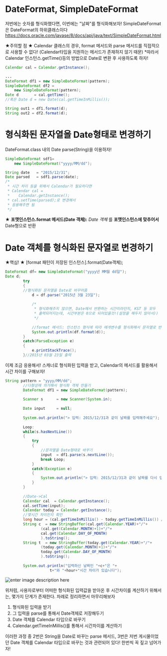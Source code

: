 
# DateFormat, SimpleDateFormat

저번에는 숫자를 형식화했다면, 이번에는 "날짜"를 형식화해보자!
SimpleDateFormat은 DateFormat의 하위클래스이다
https://docs.oracle.com/javase/8/docs/api/java/text/SimpleDateFormat.html

★주의할 점 ★
Calendar 클래스의 경우, format 메서드와 parse 메서드를 직접적으로 사용할 수 없다!
(Calendar타입을 지원하는 메서드가 존재하지 않기 때문)
*따라서 Calendar 인스턴스.getTime()등의 방법으로 Date로 변환 후 사용하도록 하자!
~~~java
Calendar cal = Calendar.getInstance();

...
DateFormat df1 = new SimpleDateFormat(pattern);
SimpleDateFormat df2 =
	new SimpleDateFormat(pattern);
Date d 		 = cal.getTime();
//혹은 Date d = new Date(cal.getTimeInMillis());

String out1 = df1.format(d);
String out2 = df2.format(d);
~~~

# 형식화된 문자열을 Date형태로 변경하기

DateFormat.class 내의 Date parse(String)을 이용하자!
~~~java
SimpleDateFormat sdf1=
	new SimpleDateFormat("yyyy/MM/dd");

String date   = "2015/12/31";
Date parsed   = sdf1.parse(date);
/*
 * 시간 차이 등을 위해서 Calendar가 필요하다면
 * Calendar cal = 
 *    Calendar.getInstance();
 * cal.setTime(parsed);로 변경해서
 * 응용해주면 됨
 */
~~~
★ **포맷인스턴스.format 메서드(Date 객체):**
*Date 객체* 를 **포맷인스턴스에 맞추어서** Date형으로 반환

# Date 객체를 형식화된 문자열로 변경하기

★핵심! ★
[format 패턴이 저장된 인스턴스].format(Date객체);

~~~java
DateFormat df= new SimpleDateFormat("yyyy년 MM월 dd일");
Date d;
		try
		{
		//형식화된 문자열을 Date로 바꾸어줌
			d = df.parse("2015년 3월 23일");
			
			/*
			 * 형식화해주지 않으면, Date에서 반환하는 시간이라던지, KST 등 모두
			 * 출력되어지는데, 시간부분은 0으로 되어있을것!(설정을 해두지 않아서))
			 */
			
			//format 메서드: 인스턴스 형식에 따라 매개변수를 형식화해서 문자열로 반환하기
			System.out.println(df.format(d));
		}
		catch(ParseException e)
		{
			e.printStackTrace();
		}//2015년 03월 23일 출력
~~~

이제 조금 응용해서! 스캐너로 형식화된 입력을 받고, Calendar의 메서드를 활용해서 시간 차이를 구해보자!
~~~java
String pattern = "yyyy/MM/dd";
		//다형성에 의거해서 형식화 객체 만들기
		DateFormat df1 = new SimpleDateFormat(pattern);
		
		Scanner s 	   = new Scanner(System.in);
		
		Date input	   = null;
		
		System.out.println("> 입력: 2015/12/31과 같이 날짜를 입력해주세요");
		
		Loop:
		while(s.hasNextLine())
		{
			try
			{
				//문자열을 Date형태로 바꾸기
				input  = df1.parse(s.nextLine());
				break Loop;
			}
			catch(Exception e)
			{
				System.out.println("> 입력: 2015/12/31과 같이 날짜를 다시 입력해주세요");
			}
		}
		
		//Date->Cal
		Calendar cal  = Calendar.getInstance();
		cal.setTime(input);
		Calendar today = Calendar.getInstance();
		//몇시간 차이인지 확인
		long hour = (cal.getTimeInMillis() - today.getTimeInMillis()) / (3600 * 1000);
		String c  = new StringBuffer(cal.get(Calendar.YEAR)+"/"+
				(cal.get(Calendar.MONTH)+1)+"/"+
				cal.get(Calendar.DAY_OF_MONTH)
				).toString();
		String t  = new StringBuffer(today.get(Calendar.YEAR)+"/"+
				(today.get(Calendar.MONTH)+1)+"/"+
				today.get(Calendar.DAY_OF_MONTH)
				).toString();
		
		System.out.println("입력하신 날짜인 "+c+"은 "+
					t+"와 "+hour+"시간 차이가 있습니다");

~~~

![enter image description here](https://github.com/hy6219/TIL-Today-I-Learned-/blob/main/JAVA/Calendar_Date/Date-String%EA%B0%84%20%EB%B3%80%ED%99%98,%20Calendar%20%EB%A9%94%EC%84%9C%EB%93%9C%EB%A5%BC%20%ED%99%9C%EC%9A%A9%ED%95%9C%20%EC%8B%9C%EA%B0%84%20%EC%B0%A8%EC%9D%B4%20%EA%B5%AC%ED%95%98%EA%B8%B0.PNG?raw=true)

위처럼, 사용자로부터 어떠한 형식화된 입력값을 받아온 후 시간차이를 계산하기 위해서는, 몇가지 단계가 존재한다. 차례로 정리하면서 마무리해보자

1. 형식화된 입력을 받기
2. 그 입력을 parse를 통해서 Date객체로 저장해두기
3. Date 객체를 Calendar 타입으로 바꾸기
4. Calendar.getTimeInMillis()를 통해서 시간차이를  계산하기

이러한 과정 중 2번은 String을 Date로 바꾸는 parse 메서드, 3번은 저번 게시물이었던 Date 객체를 Calendar 타입으로 바꾸는 것과 관련되어 있다! 한번씩 꼭 짚고 넘어가자!
